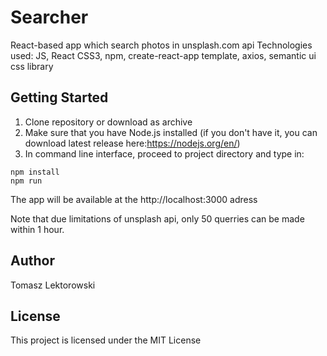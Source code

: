 # Searcher
React-based app which search photos in unsplash.com api
Technologies used:
JS,
React
CSS3,
npm,
create-react-app template,
axios,
semantic ui css library

## Getting Started

1. Clone repository or download as archive
2. Make sure that you have Node.js installed (if you don't have it, you can download latest release here:https://nodejs.org/en/)
3. In command line interface, proceed to project directory and type in:
```
npm install
npm run
```
The app will be available at the http://localhost:3000 adress

Note that due limitations of unsplash api, only 50 querries can be made within 1 hour.

## Author

Tomasz Lektorowski


## License

This project is licensed under the MIT License

